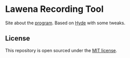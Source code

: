 # Lawena Recording Tool

Site about the [program](https://github.com/quanticc/lawena-recording-tool). Based on [Hyde](http://hyde.getpoole.com/) with some tweaks.

## License

This repository is open sourced under the [MIT license](LICENSE.md).
